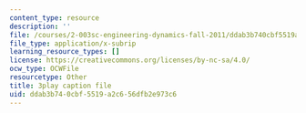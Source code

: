 ```yaml
---
content_type: resource
description: ''
file: /courses/2-003sc-engineering-dynamics-fall-2011/ddab3b740cbf5519a2c656dfb2e973c6_ZNVvYg1FOPk.vtt
file_type: application/x-subrip
learning_resource_types: []
license: https://creativecommons.org/licenses/by-nc-sa/4.0/
ocw_type: OCWFile
resourcetype: Other
title: 3play caption file
uid: ddab3b74-0cbf-5519-a2c6-56dfb2e973c6
---
```


